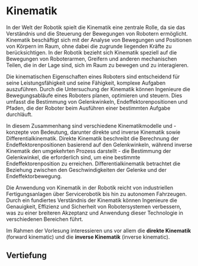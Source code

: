 # Kinematik

In der Welt der Robotik spielt die Kinematik eine zentrale Rolle, da sie das Verständnis und die Steuerung der Bewegungen von Robotern ermöglicht. Kinematik beschäftigt sich mit der Analyse von Bewegungen und Positionen von Körpern im Raum, ohne dabei die zugrunde liegenden Kräfte zu berücksichtigen. In der Robotik bezieht sich Kinematik speziell auf die Bewegungen von Roboterarmen, Greifern und anderen mechanischen Teilen, die in der Lage sind, sich im Raum zu bewegen und zu interagieren.

Die kinematischen Eigenschaften eines Roboters sind entscheidend für seine Leistungsfähigkeit und seine Fähigkeit, komplexe Aufgaben auszuführen. Durch die Untersuchung der Kinematik können Ingenieure die Bewegungsabläufe eines Roboters planen, optimieren und steuern. Dies umfasst die Bestimmung von Gelenkwinkeln, Endeffektorenpositionen und Pfaden, die der Roboter beim Ausführen einer bestimmten Aufgabe durchläuft.

In diesem Zusammenhang sind verschiedene Kinematikmodelle und -konzepte von Bedeutung, darunter direkte und inverse Kinematik sowie Differentialkinematik. Direkte Kinematik beschreibt die Berechnung der Endeffektorenpositionen basierend auf den Gelenkwinkeln, während inverse Kinematik den umgekehrten Prozess darstellt - die Bestimmung der Gelenkwinkel, die erforderlich sind, um eine bestimmte Endeffektorenposition zu erreichen. Differentialkinematik betrachtet die Beziehung zwischen den Geschwindigkeiten der Gelenke und der Endeffektorbewegung.

Die Anwendung von Kinematik in der Robotik reicht von industriellen Fertigungsanlagen über Servicerobotik bis hin zu autonomen Fahrzeugen. Durch ein fundiertes Verständnis der Kinematik können Ingenieure die Genauigkeit, Effizienz und Sicherheit von Robotersystemen verbessern, was zu einer breiteren Akzeptanz und Anwendung dieser Technologie in verschiedenen Bereichen führt.

Im Rahmen der Vorlesung interessieren uns vor allem die **direkte Kinematik** (forward kinematic) und die **inverse Kinematik** (inverse kinematic).

## Vertiefung

```{tableofcontents}
```
